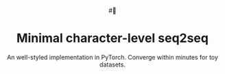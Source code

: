 
<p align="center">#🤗</p>
<h1 align="center">Minimal character-level seq2seq</h1>
<p align="center">An well-styled implementation in PyTorch. Converge within minutes for toy datasets.</p>
